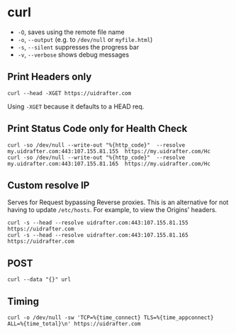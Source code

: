 # curl

- `-O`, saves using the remote file name
- `-o`, `--output` (e.g. to `/dev/null` or `myfile.html`)
- `-s`, `--silent` suppresses the progress bar
- `-v`, `--verbose` shows debug messages

## Print Headers only
```shell script
curl --head -XGET https://uidrafter.com 
```
Using `-XGET` because it defaults to a HEAD req.

## Print Status Code only for Health Check
```shell script
curl -so /dev/null --write-out "%{http_code}"  --resolve my.uidrafter.com:443:107.155.81.155  https://my.uidrafter.com/Hc
curl -so /dev/null --write-out "%{http_code}"  --resolve my.uidrafter.com:443:107.155.81.165  https://my.uidrafter.com/Hc
```


## Custom resolve IP 
Serves for Request bypassing Reverse proxies.
This is an alternative for not having to update `/etc/hosts`.
For example, to view the Origins' headers.
```shell script
curl -s --head --resolve uidrafter.com:443:107.155.81.155 https://uidrafter.com
curl -s --head --resolve uidrafter.com:443:107.155.81.165 https://uidrafter.com
```


## POST
```shell script
curl --data "{}" url
```


## Timing
```shell script
curl -o /dev/null -sw 'TCP=%{time_connect} TLS=%{time_appconnect} ALL=%{time_total}\n' https://uidrafter.com
```

